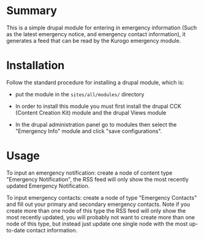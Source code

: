 # Summary
This is a simple drupal module for entering in emergency information 
(Such as the latest emergency notice, and emergency contact information),
it generates a feed that can be read by the Kurogo emergency module.

# Installation
Follow the standard procedure for installing a drupal module, which is:  

* put the module in the ``sites/all/modules/`` directory  

* In order to install this module you must first install the
drupal CCK (Content Creation Kit) module and the drupal Views module  

* In the drupal administration panel go to  modules then select the "Emergency Info"
module and click "save configurations". 

# Usage
To input an emergency notification: create a node of content type "Emergency Notification",
the RSS feed will only show the most recently updated Emergency Notification.

To input emergency contacts: create a node of type "Emergency Contacts" and fill out
your primary and secondary emergency contacts.  Note if you create more than one node
of this type the RSS feed will only show the most recently updated, you will probably
not want to create more than one node of this type, but instead just update one single node
with the most up-to-date contact information.
